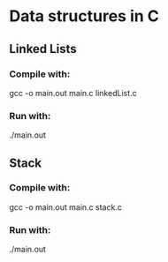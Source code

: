 <h1>Data structures in C</h1>
<h2>Linked Lists</h2>
<h3>Compile with:</h3>
<p>gcc -o main.out main.c linkedList.c</p>
<h3>Run with:</h3>
<p>./main.out</p>
<h2>Stack</h2>
<h3>Compile with:</h3>
<p>gcc -o main.out main.c stack.c</p>
<h3>Run with:</h3>
<p>./main.out</p>